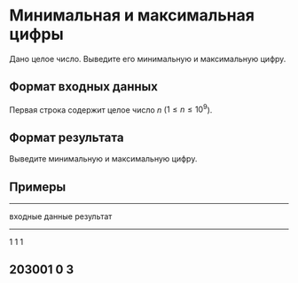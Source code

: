 # Минимальная и максимальная цифры

Дано целое число.
Выведите его минимальную и максимальную цифру.

## Формат входных данных

Первая строка содержит целое число $n$ ($1 \leqslant n \leqslant 10^9$).

## Формат результата

Выведите минимальную и максимальную цифру.

## Примеры

------------------------------
входные данные  результат
--------------  --------------
1               1 1

203001          0 3
------------------------------
